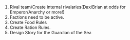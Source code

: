 1. Rival team/Create internal rivalaries(Dax/Brian at odds for Emperor/Anarchy or more!)
2. Factions need to be active.
4. Create Food Rules
5. Create Ration Rules.
6. Design Story for the Guardian of the Sea